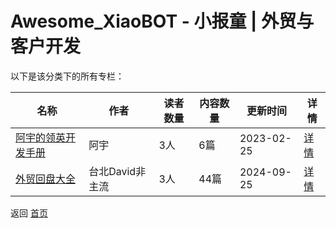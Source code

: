 # Awesome_XiaoBOT - 小报童 | 外贸与客户开发

以下是该分类下的所有专栏：

| 名称 | 作者 | 读者数量 | 内容数量 | 更新时间 | 详情 |
|------|------|----------|----------|----------|------|
| [阿宇的领英开发手册](https://xiaobot.net/p/AyuLinkedinNote?refer=0b133df9-27dc-423b-8101-639049001c13) | 阿宇 | 3人 | 6篇 |  2023-02-25 | [详情](data/AyuLinkedinNote.md) |
| [外贸回盘大全](https://xiaobot.net/p/ginifab?refer=0b133df9-27dc-423b-8101-639049001c13) | 台北David非主流 | 3人 | 44篇 |  2024-09-25 | [详情](data/ginifab.md) |


返回 [首页](../README.md)
